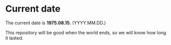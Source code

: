 # Current date

The current date is **1975.08.15.** (YYYY.MM.DD.)

This repository will be good when the world ends, so we will know how long it lasted.